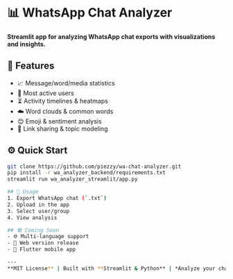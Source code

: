 # 📊 WhatsApp Chat Analyzer

**Streamlit app for analyzing WhatsApp chat exports with visualizations and insights.**

## 🚀 Features
- 📈 Message/word/media statistics  
- 👥 Most active users  
- ⏳ Activity timelines & heatmaps  
- ☁️ Word clouds & common words  
- 😊 Emoji & sentiment analysis  
- 🔗 Link sharing & topic modeling  

## ⚙️ Quick Start
```bash
git clone https://github.com/piezzy/wa-chat-analyzer.git
pip install -r wa_analyzer_backend/requirements.txt
streamlit run wa_analyzer_streamlit/app.py

## 📂 Usage  
1. Export WhatsApp chat (`.txt`)  
2. Upload in the app  
3. Select user/group  
4. View analysis  

## 🛠️ Coming Soon  
- 🌐 Multi-language support  
- 🚀 Web version release  
- 📱 Flutter mobile app  

---
**MIT License** | Built with **Streamlit & Python** | *Analyze your chats like never before*

